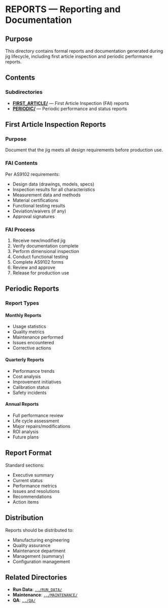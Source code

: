 # REPORTS — Reporting and Documentation

## Purpose

This directory contains formal reports and documentation generated during jig lifecycle, including first article inspection and periodic performance reports.

## Contents

### Subdirectories

- **[FIRST_ARTICLE/](./FIRST_ARTICLE/)** — First Article Inspection (FAI) reports
- **[PERIODIC/](./PERIODIC/)** — Periodic performance and status reports

## First Article Inspection Reports

### Purpose
Document that the jig meets all design requirements before production use.

### FAI Contents
Per AS9102 requirements:
- Design data (drawings, models, specs)
- Inspection results for all characteristics
- Measurement data and methods
- Material certifications
- Functional testing results
- Deviation/waivers (if any)
- Approval signatures

### FAI Process
1. Receive new/modified jig
2. Verify documentation complete
3. Perform dimensional inspection
4. Conduct functional testing
5. Complete AS9102 forms
6. Review and approve
7. Release for production use

## Periodic Reports

### Report Types

#### Monthly Reports
- Usage statistics
- Quality metrics
- Maintenance performed
- Issues encountered
- Corrective actions

#### Quarterly Reports
- Performance trends
- Cost analysis
- Improvement initiatives
- Calibration status
- Safety incidents

#### Annual Reports
- Full performance review
- Life cycle assessment
- Major repairs/modifications
- ROI analysis
- Future plans

## Report Format

Standard sections:
- Executive summary
- Current status
- Performance metrics
- Issues and resolutions
- Recommendations
- Action items

## Distribution

Reports should be distributed to:
- Manufacturing engineering
- Quality assurance
- Maintenance department
- Management (summary)
- Configuration management

## Related Directories

- **Run Data**: [`../RUN_DATA/`](../RUN_DATA/)
- **Maintenance**: [`../MAINTENANCE/`](../MAINTENANCE/)
- **QA**: [`../QA/`](../QA/)
